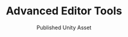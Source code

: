 ---
layout: projectDetail
projId: AET
title: "Advanced Editor Tools"
subtitle: "Published Unity Asset"
startDate: "2023-02-06"
endDate: "2023-06-22"
halted: true
featured: true
relevance: 95
categoryTags:
    - Software
    - Tool
techTags: 
    - Unity
    - C# Reflection
    - Engine Tool
summary: "Unity plugin used to create custom inspectors by simply adding attributes to your fields and methods."
shortDescription: "This is a template with example data that shows how an example project should look. This short description could extend a paragraph or two, but not get too much into detail."
longDescription: "This is my very long description, it could go on, and on, and on,and on,and on,and on,and on,and on,and on,and on,and on,and on,and on,and on,and on,and on,and on,and on,and on,and on,and on,and on,and on,and on,and on,and on, but it wont. It can also include html tags like <strong>this one</strong>..."
teamSize: 1
contributions: "Everything was designed and implemented by me"
images:
    - name: Advanced Editor Tools graphics-2.png
      alt: "Miniature"
      footnote: "note"
    - name: Advanced Editor Tools graphics-1.png
      alt: "Miniature"
      footnote: "note"
    - name: Advanced Editor Tools graphics-3.png
      alt: "Miniature"
      footnote: "note"
    - name: Advanced Editor Tools graphics-4.png
      alt: "Miniature"
      footnote: "note"
    - name: Advanced Editor Tools graphics-5.png
      alt: "Miniature"
      footnote: "note"
    - name: Advanced Editor Tools graphics-6.png
      alt: "Miniature"
      footnote: "note"
    - name: Advanced Editor Tools graphics-7.png
      alt: "Miniature"
      footnote: "note"
    - name: Advanced Editor Tools graphics-8.png
      alt: "Miniature"
      footnote: "note"
    - name: Advanced Editor Tools graphics-9.png
      alt: "Miniature"
      footnote: "note"
---